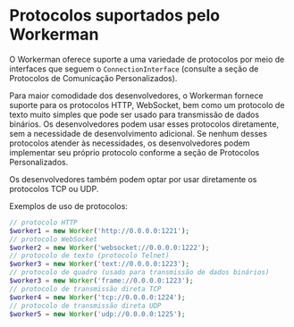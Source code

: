 # Protocolos suportados pelo Workerman

O Workerman oferece suporte a uma variedade de protocolos por meio de interfaces que seguem o `ConnectionInterface` (consulte a seção de Protocolos de Comunicação Personalizados).

Para maior comodidade dos desenvolvedores, o Workerman fornece suporte para os protocolos HTTP, WebSocket, bem como um protocolo de texto muito simples que pode ser usado para transmissão de dados binários. Os desenvolvedores podem usar esses protocolos diretamente, sem a necessidade de desenvolvimento adicional. Se nenhum desses protocolos atender às necessidades, os desenvolvedores podem implementar seu próprio protocolo conforme a seção de Protocolos Personalizados.

Os desenvolvedores também podem optar por usar diretamente os protocolos TCP ou UDP.

Exemplos de uso de protocolos:
```php
// protocolo HTTP
$worker1 = new Worker('http://0.0.0.0:1221');
// protocolo WebSocket
$worker2 = new Worker('websocket://0.0.0.0:1222');
// protocolo de texto (protocolo Telnet)
$worker3 = new Worker('text://0.0.0.0:1223');
// protocolo de quadro (usado para transmissão de dados binários)
$worker3 = new Worker('frame://0.0.0.0:1223');
// protocolo de transmissão direta TCP
$worker4 = new Worker('tcp://0.0.0.0:1224');
// protocolo de transmissão direta UDP
$worker5 = new Worker('udp://0.0.0.0:1225');
```
